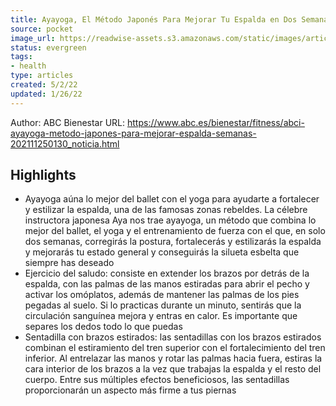 ```yaml
---
title: Ayayoga, El Método Japonés Para Mejorar Tu Espalda en Dos Semanas
source: pocket
image_url: https://readwise-assets.s3.amazonaws.com/static/images/article1.be68295a7e40.png
status: evergreen
tags: 
- health 
type: articles
created: 5/2/22
updated: 1/26/22
---
```


Author: ABC Bienestar
URL: https://www.abc.es/bienestar/fitness/abci-ayayoga-metodo-japones-para-mejorar-espalda-semanas-202111250130_noticia.html

## Highlights
- Ayayoga aúna lo mejor del ballet con el yoga para ayudarte a fortalecer y estilizar la espalda, una de las famosas zonas rebeldes. La célebre instructora japonesa Aya nos trae ayayoga, un método que combina lo mejor del ballet, el yoga y el entrenamiento de fuerza con el que, en solo dos semanas, corregirás la postura, fortalecerás y estilizarás la espalda y mejorarás tu estado general y conseguirás la silueta esbelta que siempre has deseado
- Ejercicio del saludo: consiste en extender los brazos por detrás de la espalda, con las palmas de las manos estiradas para abrir el pecho y activar los omóplatos, además de mantener las palmas de los pies pegadas al suelo. Si lo practicas durante un minuto, sentirás que la circulación sanguínea mejora y entras en calor. Es importante que separes los dedos todo lo que puedas
- Sentadilla con brazos estirados: las sentadillas con los brazos estirados combinan el estiramiento del tren superior con el fortalecimiento del tren inferior. Al entrelazar las manos y rotar las palmas hacia fuera, estiras la cara interior de los brazos a la vez que trabajas la espalda y el resto del cuerpo. Entre sus múltiples efectos beneficiosos, las sentadillas proporcionarán un aspecto más firme a tus piernas
